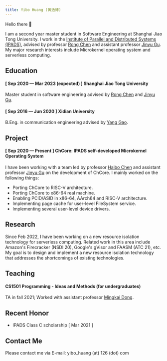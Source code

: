 ```yaml
---
title: Yibo Huang (黄逸博)
---
```


Hello there 👋

I am a second year master student in Software Engineering at Shanghai Jiao Tong University. I work in the [Institute of Parallel and Distributed Systems (IPADS)](https://ipads.se.sjtu.edu.cn/), advised by professor [Rong Chen](https://ipads.se.sjtu.edu.cn/pub/members/rong_chen) and assistant professor [Jinyu Gu](https://ipads.se.sjtu.edu.cn/pub/members/jinyu_gu). My major research interests include Microkernel operating system and serverless computing.

## Education
#### [ Sep 2020 — Mar 2023 (expected) ] Shanghai Jiao Tong University
Master student in software engineering advised by [Rong Chen](https://ipads.se.sjtu.edu.cn/pub/members/rong_chen) and [Jinyu Gu](https://ipads.se.sjtu.edu.cn/pub/members/jinyu_gu).

#### [ Sep 2016 — Jun 2020 ] Xidian University
B.Eng. in communication engineering advised by [Yang Gao](https://web.xidian.edu.cn/gaoyang/index.html).

## Project
#### [ Sep 2020 — Present ] ChCore: IPADS self-developed Microkernel Operating System
I have been working with a team led by professor [Haibo Chen](https://ipads.se.sjtu.edu.cn/pub/members/haibo_chen) and assistant professor [Jinyu Gu](https://ipads.se.sjtu.edu.cn/pub/members/jinyu_gu) on the development of ChCore. I mainly worked on the following things:

* Porting ChCore to RISC-V architecture.
* Porting ChCore to x86-64 real machine.
* Enabling PCID/ASID in x86-64, AArch64 and RISC-V architecture.
* Implementing page cache for user-level FileSystem service.
* Implementing several user-level device drivers.

## Research
Since Feb 2022, I have been working on a new resource isolation technology for serverless computing. Related work in this area include Amazon's Firecracker (NSDI 20), Google's gVisor and FAASM (ATC 21), etc. My goal is to design and implement a new resource isolation technology that addresses the shortcomings of existing technologies.

## Teaching
#### CS1501 Programming - Ideas and Methods (for undergraduates)
TA in fall 2021; Worked with assistant professor [Mingkai Dong](https://dong.mk/).

## Recent Honor
* IPADS Class C scholarship  [ Mar 2021 ]

## Contact Me
Please contact me via E-mail: yibo_huang (at) 126 (dot) com
